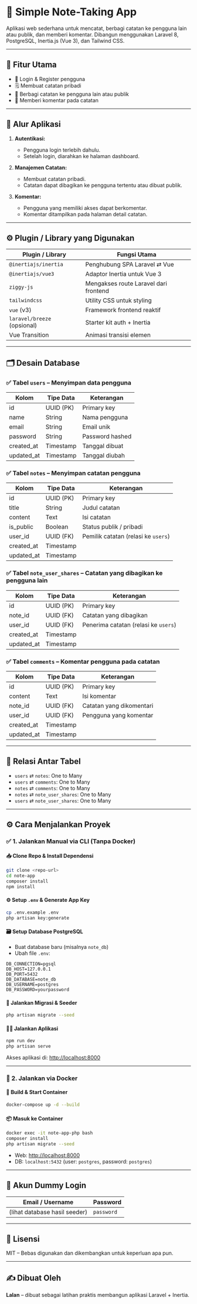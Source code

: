 # 📝 Simple Note-Taking App

Aplikasi web sederhana untuk mencatat, berbagi catatan ke pengguna lain atau publik, dan memberi komentar. Dibangun menggunakan Laravel 8, PostgreSQL, Inertia.js (Vue 3), dan Tailwind CSS.

---

## 🚀 Fitur Utama

- 🔐 Login & Register pengguna
- 🗒 Membuat catatan pribadi
- 🔗 Berbagi catatan ke pengguna lain atau publik
- 💬 Memberi komentar pada catatan

---

## 🧠 Alur Aplikasi

1. **Autentikasi:**
   - Pengguna login terlebih dahulu.
   - Setelah login, diarahkan ke halaman dashboard.

2. **Manajemen Catatan:**
   - Membuat catatan pribadi.
   - Catatan dapat dibagikan ke pengguna tertentu atau dibuat publik.

3. **Komentar:**
   - Pengguna yang memiliki akses dapat berkomentar.
   - Komentar ditampilkan pada halaman detail catatan.

---

## ⚙️ Plugin / Library yang Digunakan

| Plugin / Library            | Fungsi Utama                            |
|----------------------------|-----------------------------------------|
| `@inertiajs/inertia`       | Penghubung SPA Laravel ⇄ Vue            |
| `@inertiajs/vue3`          | Adaptor Inertia untuk Vue 3             |
| `ziggy-js`                 | Mengakses route Laravel dari frontend   |
| `tailwindcss`              | Utility CSS untuk styling               |
| `vue` (v3)                 | Framework frontend reaktif              |
| `laravel/breeze` (opsional)| Starter kit auth + Inertia              |
| Vue Transition             | Animasi transisi elemen                 |

---

## 🗂️ Desain Database

### ✅ Tabel `users` – Menyimpan data pengguna

| Kolom       | Tipe Data | Keterangan      |
|-------------|-----------|-----------------|
| id          | UUID (PK) | Primary key     |
| name        | String    | Nama pengguna   |
| email       | String    | Email unik      |
| password    | String    | Password hashed |
| created_at  | Timestamp | Tanggal dibuat  |
| updated_at  | Timestamp | Tanggal diubah  |

### ✅ Tabel `notes` – Menyimpan catatan pengguna

| Kolom       | Tipe Data | Keterangan                          |
|-------------|-----------|-------------------------------------|
| id          | UUID (PK) | Primary key                         |
| title       | String    | Judul catatan                       |
| content     | Text      | Isi catatan                         |
| is_public   | Boolean   | Status publik / pribadi             |
| user_id     | UUID (FK) | Pemilik catatan (relasi ke `users`)|
| created_at  | Timestamp |                                     |
| updated_at  | Timestamp |                                     |

### ✅ Tabel `note_user_shares` – Catatan yang dibagikan ke pengguna lain

| Kolom       | Tipe Data | Keterangan                           |
|-------------|-----------|--------------------------------------|
| id          | UUID (PK) | Primary key                          |
| note_id     | UUID (FK) | Catatan yang dibagikan               |
| user_id     | UUID (FK) | Penerima catatan (relasi ke `users`)|
| created_at  | Timestamp |                                      |
| updated_at  | Timestamp |                                      |

### ✅ Tabel `comments` – Komentar pengguna pada catatan

| Kolom       | Tipe Data | Keterangan               |
|-------------|-----------|--------------------------|
| id          | UUID (PK) | Primary key              |
| content     | Text      | Isi komentar             |
| note_id     | UUID (FK) | Catatan yang dikomentari |
| user_id     | UUID (FK) | Pengguna yang komentar   |
| created_at  | Timestamp |                          |
| updated_at  | Timestamp |                          |

---

## 🔗 Relasi Antar Tabel

- `users` ⇄ `notes`: One to Many  
- `users` ⇄ `comments`: One to Many  
- `notes` ⇄ `comments`: One to Many  
- `notes` ⇄ `note_user_shares`: One to Many  
- `users` ⇄ `note_user_shares`: One to Many  

---

## ⚙️ Cara Menjalankan Proyek

### ✅ 1. Jalankan Manual via CLI (Tanpa Docker)

#### 📥 Clone Repo & Install Dependensi

```bash
git clone <repo-url>
cd note-app
composer install
npm install
```

#### ⚙️ Setup `.env` & Generate App Key

```bash
cp .env.example .env
php artisan key:generate
```

#### 🗃️ Setup Database PostgreSQL

- Buat database baru (misalnya `note_db`)
- Ubah file `.env`:

```env
DB_CONNECTION=pgsql
DB_HOST=127.0.0.1
DB_PORT=5432
DB_DATABASE=note_db
DB_USERNAME=postgres
DB_PASSWORD=yourpassword
```

#### 🧱 Jalankan Migrasi & Seeder

```bash
php artisan migrate --seed
```

#### 🧑‍💻 Jalankan Aplikasi

```bash
npm run dev
php artisan serve
```

Akses aplikasi di: [http://localhost:8000](http://localhost:8000)

---

### 🐳 2. Jalankan via Docker

#### 🔧 Build & Start Container

```bash
docker-compose up -d --build
```

#### 📦 Masuk ke Container

```bash
docker exec -it note-app-php bash
composer install
php artisan migrate --seed
```

- Web: [http://localhost:8000](http://localhost:8000)  
- DB: `localhost:5432` (user: `postgres`, password: `postgres`)

---

## 🔐 Akun Dummy Login

| Email / Username            | Password  |
|----------------------------|-----------|
| (lihat database hasil seeder) | `password` |

---

## 📄 Lisensi

MIT – Bebas digunakan dan dikembangkan untuk keperluan apa pun.

---

## ✍️ Dibuat Oleh

**Lalan** – dibuat sebagai latihan praktis membangun aplikasi Laravel + Inertia.
```